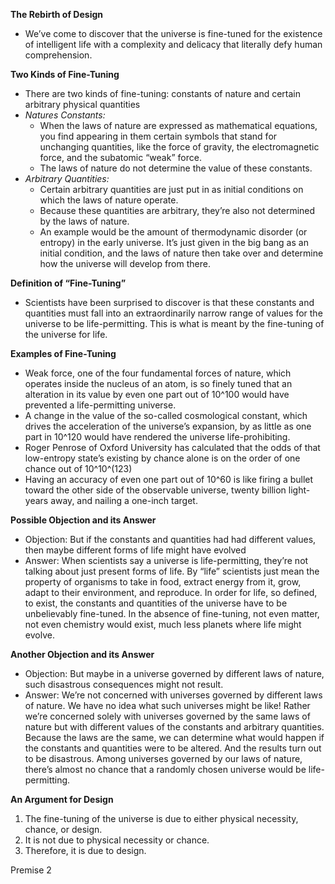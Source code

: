 **The Rebirth of Design**
- We’ve come to discover that the universe is fine-tuned for the existence of intelligent life with a complexity and delicacy that literally defy human comprehension.

**Two Kinds of Fine-Tuning**
- There are two kinds of fine-tuning: constants of nature and certain arbitrary physical quantities
- *Natures Constants:*
    - When the laws of nature are expressed as mathematical equations, you find appearing in them certain symbols that stand for unchanging quantities, like the force of gravity, the electromagnetic force, and the subatomic “weak” force.
    - The laws of nature do not determine the value of these constants.
- *Arbitrary Quantities:*
    - Certain arbitrary quantities are just put in as initial conditions on which the laws of nature operate.
    - Because these quantities are arbitrary, they’re also not determined by the laws of nature.
    - An example would be the amount of thermodynamic disorder (or entropy) in the early universe. It’s just given in the big bang as an initial condition, and the laws of nature then take over and determine how the universe will develop from there. 

**Definition of “Fine-Tuning”**
- Scientists have been surprised to discover is that these constants and quantities must fall into an extraordinarily narrow range of values for the universe to be life-permitting. This is what is meant by the fine-tuning of the universe for life.

**Examples of Fine-Tuning**
- Weak force, one of the four fundamental forces of nature, which operates inside the nucleus of an atom, is so finely tuned that an alteration in its value by even one part out of 10^100 would have prevented a life-permitting universe.
-  A change in the value of the so-called cosmological constant, which drives the acceleration of the universe’s expansion, by as little as one part in 10^120 would have rendered the universe life-prohibiting.
- Roger Penrose of Oxford University has calculated that the odds of that low-entropy state’s existing by chance alone is on the order of one chance out of 10^10^(123)
- Having an accuracy of even one part out of 10^60 is like firing a bullet toward the other side of the observable universe, twenty billion light-years away, and nailing a one-inch target.

**Possible Objection and its Answer**
- Objection: But if the constants and quantities had had different values, then maybe different forms of life might have evolved
- Answer: When scientists say a universe is life-permitting, they’re not talking about just present forms of life. By “life” scientists just mean the property of organisms to take in food, extract energy from it, grow, adapt to their environment, and reproduce. In order for life, so defined, to exist, the constants and quantities of the universe have to be unbelievably fine-tuned. In the absence of fine-tuning, not even matter, not even chemistry would exist, much less planets where life might evolve.

**Another Objection and its Answer**
- Objection: But maybe in a universe governed by different laws of nature, such disastrous consequences might not result.
- Answer: We’re not concerned with universes governed by different laws of nature. We have no idea what such universes might be like! Rather we’re concerned solely with universes governed by the same laws of nature but with different values of the constants and arbitrary quantities. Because the laws are the same, we can determine what would happen if the constants and quantities were to be altered. And the results turn out to be disastrous. Among universes governed by our laws of nature, there’s almost no chance that a randomly chosen universe would be life-permitting.

**An Argument for Design**
1. The fine-tuning of the universe is due to either physical necessity, chance, or design.
2. It is not due to physical necessity or chance.
3. Therefore, it is due to design.

Premise 2

